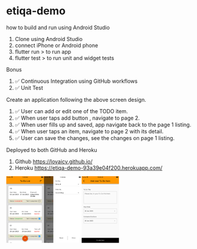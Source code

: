 # etiqa-demo

how to build and run using Android Studio
1. Clone using Android Studio
2. connect iPhone or Android phone
3. flutter run > to run app
4. flutter test > to run unit and widget tests

Bonus
1. ✅ Continuous Integration using GitHub workflows
2. ✅ Unit Test 

Create an application following the above screen design.
1. ✅ User can add or edit one of the TODO item.
2. ✅ When user taps add button , navigate to page 2.
3. ✅ When user fills up and saved, app navigate back to the page 1 listing.
4. ✅ When user taps an item, navigate to page 2 with its detail.
5. ✅ User can save the changes, see the changes on page 1 listing.

Deployed to both GitHub and Heroku
1. Github https://lovaicv.github.io/
2. Heroku https://etiqa-demo-93a39e04f200.herokuapp.com/

<img src="images/landing.png" width=20% height=20%><img src="images/sort.png" width=20% height=20%><img src="images/new-edit.png" width=20% height=20%>
